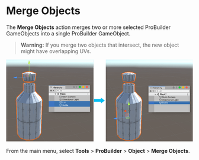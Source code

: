 # Merge Objects

The __Merge Objects__ action merges two or more selected ProBuilder GameObjects into a single ProBuilder GameObject.

> **Warning:** If you merge two objects that intersect, the new object might have overlapping UVs.

![Example of merging two separate GameObjects (a Lid and a Bottle) into one GameObject](images/ObjectMerge_Example.png)

From the main menu, select **Tools** > **ProBuilder** > **Object** > **Merge Objects**.

